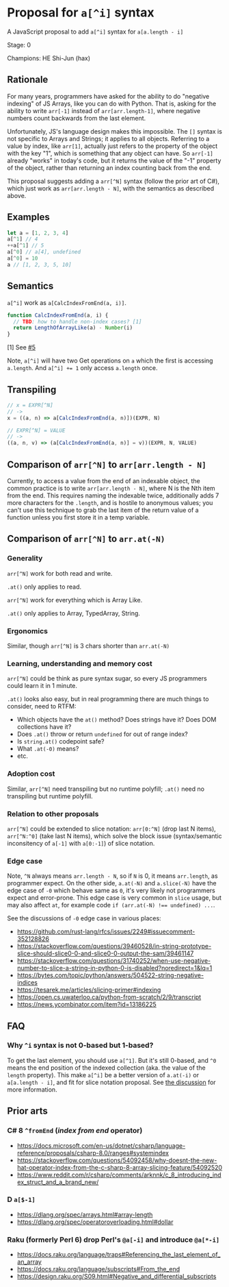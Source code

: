 # Proposal for `a[^i]` syntax

A JavaScript proposal to add `a[^i]` syntax for `a[a.length - i]`

Stage: 0

Champions: HE Shi-Jun (hax)

## Rationale

For many years, programmers have asked for the ability to do "negative indexing" of JS Arrays, like you can do with Python. That is, asking for the ability to write `arr[-1]` instead of `arr[arr.length-1]`, where negative numbers count backwards from the last element.

Unfortunately, JS's language design makes this impossible. The `[]` syntax is not specific to Arrays and Strings; it applies to all objects. Referring to a value by index, like `arr[1]`, actually just refers to the property of the object with the key "1", which is something that any object can have. So `arr[-1]` already "works" in today's code, but it returns the value of the "-1" property of the object, rather than returning an index counting back from the end.

This proposal suggests adding a `arr[^N]` syntax (follow the prior art of C#), which just work as `arr[arr.length - N]`, with the semantics as described above.

## Examples

```js
let a = [1, 2, 3, 4]
a[^1] // 4
++a[^1] // 5
a[^0] // a[4], undefined
a[^0] = 10
a // [1, 2, 3, 5, 10]
```

## Semantics

`a[^i]` work as `a[CalcIndexFromEnd(a, i)]`.

```js
function CalcIndexFromEnd(a, i) {
  // TBD: how to handle non-index cases? [1]
  return LengthOfArrayLike(a) - Number(i)
}
```
[1] See [#5](https://github.com/hax/proposal-index-from-end/issues/5)

Note, `a[^i]` will have two Get operations on `a` which the first is accessing `a.length`. And `a[^i] += 1` only access `a.length` once.

## Transpiling

```js
// x = EXPR[^N]
// ->
x = ((a, n) => a[CalcIndexFromEnd(a, n)])(EXPR, N)
```

```js
// EXPR[^N] = VALUE
// ->
((a, n, v) => (a[CalcIndexFromEnd(a, n)] = v))(EXPR, N, VALUE)
```

## Comparison of `arr[^N]` to `arr[arr.length - N]`

Currently, to access a value from the end of an indexable object, the common practice is to write `arr[arr.length - N]`, where N is the Nth item from the end.  This requires naming the indexable twice, additionally adds 7 more characters for the `.length`, and is hostile to anonymous values; you can't use this technique to grab the last item of the return value of a function unless you first store it in a temp variable.

## Comparison of `arr[^N]` to `arr.at(-N)`

### Generality

`arr[^N]` work for both read and write.

`.at()` only applies to read.

`arr[^N]` work for everything which is Array Like.

`.at()` only applies to Array, TypedArray, String.

### Ergonomics

Similar, though `arr[^N]` is 3 chars shorter than `arr.at(-N)`

### Learning, understanding and memory cost

`arr[^N]` could be think as pure syntax sugar, so every JS programmers could learn it in 1 minute.

`.at()` looks also easy, but in real programming there are much things to consider, need to RTFM:
- Which objects have the `at()` method? Does strings have it? Does DOM collections have it?
- Does `.at()` throw or return `undefined` for out of range index?
- Is `string.at()` codepoint safe?
- What `.at(-0)` means?
- etc.

### Adoption cost

Similar, `arr[^N]` need transpiling but no runtime polyfill; `.at()` need no transpiling but runtime polyfill.

### Relation to other proposals

`arr[^N]` could be extended to slice notation: `arr[0:^N]` (drop last N items), `arr[^N:^0]` (take last N items), which solve the block issue (syntax/semantic inconsitency of `a[-1]` with `a[0:-1]`) of slice notation.

### Edge case

Note, `^N` always means `arr.length - N`, so if `N` is 0, it means `arr.length`, as programmer expect. On the other side, `a.at(-N)` and `a.slice(-N)` have the edge case of `-0` which behave same as `0`, it's very likely not programmers expect and error-prone. This edge case is very common in `slice` usage, but may also affect `at`, for example code `if (arr.at(-N) !== undefined) ...`.

See the discussions of `-0` edge case in various places:

- https://github.com/rust-lang/rfcs/issues/2249#issuecomment-352128826
- https://stackoverflow.com/questions/39460528/in-string-prototype-slice-should-slice0-0-and-slice0-0-output-the-sam/39461147
- https://stackoverflow.com/questions/31740252/when-use-negative-number-to-slice-a-string-in-python-0-is-disabled?noredirect=1&lq=1
- https://bytes.com/topic/python/answers/504522-string-negative-indices
- https://tesarek.me/articles/slicing-primer#indexing
- https://open.cs.uwaterloo.ca/python-from-scratch/2/9/transcript
- https://news.ycombinator.com/item?id=13186225


## FAQ

### Why `^i` syntax is not 0-based but 1-based?

To get the last element, you should use `a[^1]`. But it's still 0-based, and `^0` means the end position of the indexed collection (aka. the value of the `length` property). This make `a[^i]` be a better version of `a.at(-i)` or `a[a.length - i]`, and fit for slice notation proposal. See [the discussion](https://github.com/hax/proposal-index-from-end/issues/3#issuecomment-766686344) for more information.

## Prior arts

### C# 8 `^fromEnd` (*index from end* operator)
- https://docs.microsoft.com/en-us/dotnet/csharp/language-reference/proposals/csharp-8.0/ranges#systemindex
- https://stackoverflow.com/questions/54092458/why-doesnt-the-new-hat-operator-index-from-the-c-sharp-8-array-slicing-feature/54092520
- https://www.reddit.com/r/csharp/comments/arknnk/c_8_introducing_index_struct_and_a_brand_new/

### D `a[$-1]`

- https://dlang.org/spec/arrays.html#array-length
- https://dlang.org/spec/operatoroverloading.html#dollar

### Raku (formerly Perl 6) drop Perl's `@a[-i]` and introduce `@a[*-i]` 
- https://docs.raku.org/language/traps#Referencing_the_last_element_of_an_array
- https://docs.raku.org/language/subscripts#From_the_end
- https://design.raku.org/S09.html#Negative_and_differential_subscripts
